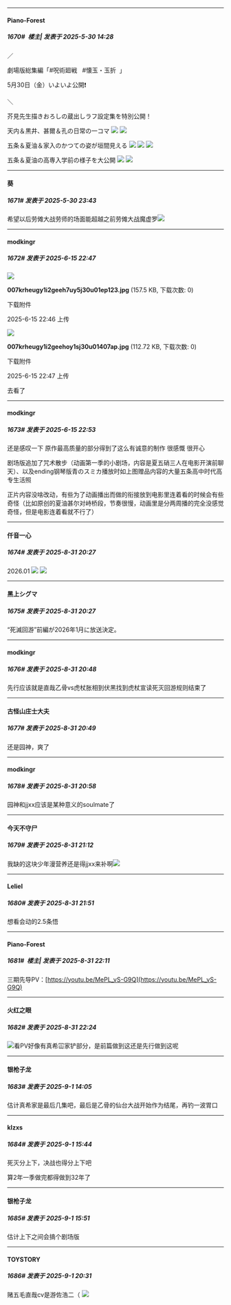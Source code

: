 ﻿
*****

####  Piano-Forest  
##### 1670#         楼主| 发表于 2025-5-30 14:28

／

劇場版総集編「#呪術廻戦    #懐玉・玉折   」

5月30日（金）いよいよ公開❗️

＼

芥見先生描きおろしの蔵出しラフ設定集を特別公開！

天内＆黒井、甚爾＆孔の日常の一コマ
<img src="https://p.sda1.dev/24/be87d57b15568d97c314ec331c0bc0c1/20250530_142554.jpg" referrerpolicy="no-referrer">
<img src="https://p.sda1.dev/24/d6d7210253b8c71130bcabf08ec2cec1/20250530_142556.jpg" referrerpolicy="no-referrer">

五条＆夏油＆家入のかつての姿が垣間見える
<img src="https://p.sda1.dev/24/dd2c9a7ea4831ece76323edb1747cfbe/20250530_142559.jpg" referrerpolicy="no-referrer">
<img src="https://p.sda1.dev/24/0b6ae029fbb305e531979c707d074338/20250530_142601.jpg" referrerpolicy="no-referrer">
<img src="https://p.sda1.dev/24/d44756a3e729091dc69dd37594cc9461/20250530_142603.jpg" referrerpolicy="no-referrer">

五条＆夏油の高専入学前の様子を大公開
<img src="https://p.sda1.dev/24/904a316ebe57b27c3138fd603c380a71/20250530_142610.jpg" referrerpolicy="no-referrer">
<img src="https://p.sda1.dev/24/0d3c9bb1af9bf54c6efa7c473269dfd3/20250530_142609.jpg" referrerpolicy="no-referrer">


*****

####  葵  
##### 1671#       发表于 2025-5-30 23:43

希望以后劳傩大战劳师的场面能超越之前劳傩大战魔虚罗<img src="https://static.stage1st.com/image/smiley/face2017/067.png" referrerpolicy="no-referrer">

*****

####  modkingr  
##### 1672#       发表于 2025-6-15 22:47

<img src="https://img.stage1st.com/forum/202506/15/224652b4fk9zg1ku39fg9f.jpg" referrerpolicy="no-referrer">

<strong>007krheugy1i2geeh7uy5j30u01ep123.jpg</strong> (157.5 KB, 下载次数: 0)

下载附件

2025-6-15 22:46 上传

<img src="https://img.stage1st.com/forum/202506/15/224703m13d555rde56smt1.jpg" referrerpolicy="no-referrer">

<strong>007krheugy1i2geehoy1sj30u01407ap.jpg</strong> (112.72 KB, 下载次数: 0)

下载附件

2025-6-15 22:47 上传

去看了


*****

####  modkingr  
##### 1673#       发表于 2025-6-15 22:53

还是感叹一下 原作最高质量的部分得到了这么有诚意的制作 很感慨 很开心

剧场版追加了咒术散步（动画第一季的小剧场，内容是夏五硝三人在电影开演前聊天）、以及ending钢琴版青のスミカ播放时如上图赠品内容的大量五条高中时代高专生活照

正片内容没啥改动，有些为了动画播出而做的衔接放到电影里连着看的时候会有些奇怪（比如原创的夏油甚尔对峙桥段，节奏很慢，动画里是分两周播的完全没感觉奇怪，但是电影连着看就不行了）

*****

####  仟音一心  
##### 1674#       发表于 2025-8-31 20:27

2026.01
<img src="https://p.sda1.dev/26/75c29b3399222422007440095637017c/image.jpg" referrerpolicy="no-referrer">
<img src="https://p.sda1.dev/26/3d9cfee850109b29f9071784f3167b89/image.jpg" referrerpolicy="no-referrer">

*****

####  黑上シグマ  
##### 1675#       发表于 2025-8-31 20:27

“死滅回游”前編が2026年1月に放送決定。


*****

####  modkingr  
##### 1676#       发表于 2025-8-31 20:48

先行应该就是直哉乙骨vs虎杖胀相到伏黑找到虎杖宣读死灭回游规则结束了

*****

####  古怪山庄士大夫  
##### 1677#       发表于 2025-8-31 20:49

还是园神，爽了


*****

####  modkingr  
##### 1678#       发表于 2025-8-31 20:58

园神和jjxx应该是某种意义的soulmate了


*****

####  今天不守尸  
##### 1679#       发表于 2025-8-31 21:12

我缺的这块少年漫营养还是得jjxx来补啊<img src="https://static.stage1st.com/image/smiley/face2017/067.png" referrerpolicy="no-referrer">


*****

####  Leliel  
##### 1680#       发表于 2025-8-31 21:51

想看会动的2.5条悟


*****

####  Piano-Forest  
##### 1681#         楼主| 发表于 2025-8-31 22:11

三期先导PV：[https://youtu.be/MePL_vS-G9Q](https://youtu.be/MePL_vS-G9Q)


*****

####  火红之眼  
##### 1682#       发表于 2025-8-31 22:24

<img src="https://static.stage1st.com/image/smiley/face2017/001.png" referrerpolicy="no-referrer">看PV好像有真希冚家铲部分，是前篇做到这还是先行做到这呢


*****

####  银枪子龙  
##### 1683#       发表于 2025-9-1 14:05

估计真希家是最后几集吧，最后是乙骨的仙台大战开始作为结尾，再钓一波胃口


*****

####  klzxs  
##### 1684#       发表于 2025-9-1 15:44

死灭分上下，决战也得分上下吧

算2年一季做完都得做到32年了


*****

####  银枪子龙  
##### 1685#       发表于 2025-9-1 15:51

估计上下之间会搞个剧场版


*****

####  TOYSTORY  
##### 1686#       发表于 2025-9-1 20:31

赌五毛直哉cv是游佐浩二（ <img src="https://static.stage1st.com/image/smiley/face2017/067.png" referrerpolicy="no-referrer">


